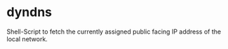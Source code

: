# dyndns

Shell-Script to fetch the currently assigned public facing IP address of the local network.
